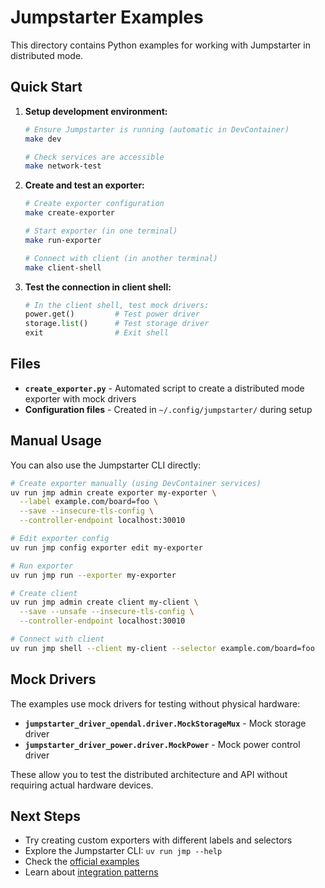 # Jumpstarter Examples

This directory contains Python examples for working with Jumpstarter in distributed mode.

## Quick Start

1. **Setup development environment:**
   ```bash
   # Ensure Jumpstarter is running (automatic in DevContainer)
   make dev

   # Check services are accessible
   make network-test
   ```

2. **Create and test an exporter:**
   ```bash
   # Create exporter configuration
   make create-exporter

   # Start exporter (in one terminal)
   make run-exporter

   # Connect with client (in another terminal)
   make client-shell
   ```

3. **Test the connection in client shell:**
   ```python
   # In the client shell, test mock drivers:
   power.get()         # Test power driver
   storage.list()      # Test storage driver
   exit                # Exit shell
   ```

## Files

- **`create_exporter.py`** - Automated script to create a distributed mode exporter with mock drivers
- **Configuration files** - Created in `~/.config/jumpstarter/` during setup

## Manual Usage

You can also use the Jumpstarter CLI directly:

```bash
# Create exporter manually (using DevContainer services)
uv run jmp admin create exporter my-exporter \
  --label example.com/board=foo \
  --save --insecure-tls-config \
  --controller-endpoint localhost:30010

# Edit exporter config
uv run jmp config exporter edit my-exporter

# Run exporter
uv run jmp run --exporter my-exporter

# Create client
uv run jmp admin create client my-client \
  --save --unsafe --insecure-tls-config \
  --controller-endpoint localhost:30010

# Connect with client
uv run jmp shell --client my-client --selector example.com/board=foo
```

## Mock Drivers

The examples use mock drivers for testing without physical hardware:

- **`jumpstarter_driver_opendal.driver.MockStorageMux`** - Mock storage driver
- **`jumpstarter_driver_power.driver.MockPower`** - Mock power control driver

These allow you to test the distributed architecture and API without requiring actual hardware devices.

## Next Steps

- Try creating custom exporters with different labels and selectors
- Explore the Jumpstarter CLI: `uv run jmp --help`
- Check the [official examples](https://jumpstarter.dev/main/getting-started/guides/examples.html)
- Learn about [integration patterns](https://jumpstarter.dev/main/getting-started/guides/integration-patterns.html)
